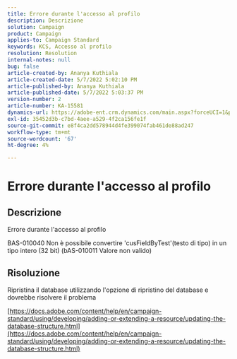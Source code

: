 ```yaml
---
title: Errore durante l'accesso al profilo
description: Descrizione
solution: Campaign
product: Campaign
applies-to: Campaign Standard
keywords: KCS, Accesso al profilo
resolution: Resolution
internal-notes: null
bug: false
article-created-by: Ananya Kuthiala
article-created-date: 5/7/2022 5:02:10 PM
article-published-by: Ananya Kuthiala
article-published-date: 5/7/2022 5:03:37 PM
version-number: 2
article-number: KA-15581
dynamics-url: https://adobe-ent.crm.dynamics.com/main.aspx?forceUCI=1&pagetype=entityrecord&etn=knowledgearticle&id=379b996e-27ce-ec11-a7b5-0022480a8e40
exl-id: 35452d3b-c7bd-4aee-a529-4f2ca156fe1f
source-git-commit: e8f4ca2dd578944d4fe399074fab461de88ad247
workflow-type: tm+mt
source-wordcount: '67'
ht-degree: 4%

---
```


# Errore durante l&#39;accesso al profilo

## Descrizione


Errore durante l&#39;accesso al profilo 

BAS-010040 Non è possibile convertire &#39;cusFieldByTest&#39;(testo di tipo) in un tipo intero (32 bit) (bAS-010011 Valore non valido)


## Risoluzione


Ripristina il database utilizzando l&#39;opzione di ripristino del database e dovrebbe risolvere il problema

[https://docs.adobe.com/content/help/en/campaign-standard/using/developing/adding-or-extending-a-resource/updating-the-database-structure.html](https://docs.adobe.com/content/help/en/campaign-standard/using/developing/adding-or-extending-a-resource/updating-the-database-structure.html)
